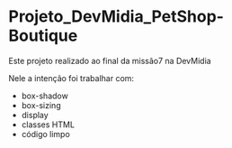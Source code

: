 # Projeto_DevMidia_PetShop-Boutique

Este projeto realizado ao final da missão7 na DevMidia

Nele a intenção foi trabalhar com:
- box-shadow
- box-sizing
- display
- classes HTML
- código limpo
